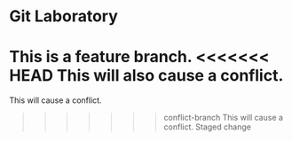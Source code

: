# Git Laboratory
This is a feature branch.
<<<<<<< HEAD
This will also cause a conflict.
=======
This will cause a conflict.
>>>>>>> conflict-branch
This will cause a conflict.
Staged change
